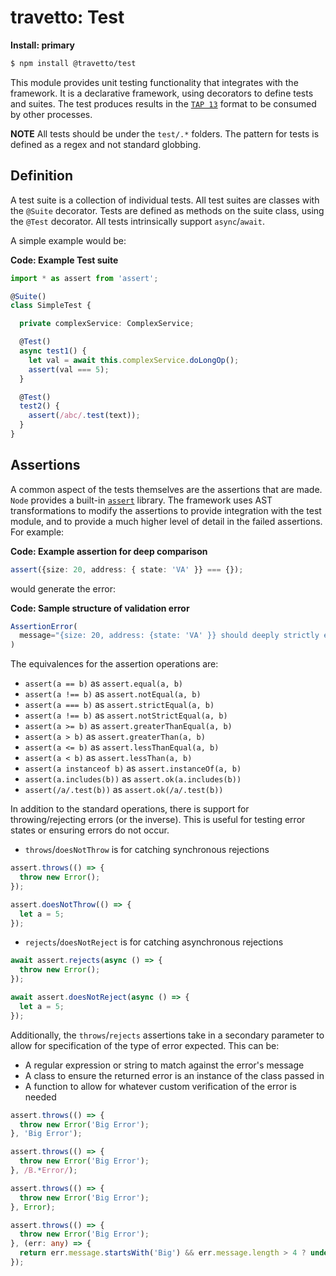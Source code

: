 travetto: Test
===

**Install: primary**
```bash
$ npm install @travetto/test
```

This module provides unit testing functionality that integrates with the framework. It is a declarative framework, using decorators to define tests and suites. The test produces results in the [`TAP 13`](https://testanything.org/tap-version-13-specification.html) format to be consumed by other processes. 

**NOTE** All tests should be under the `test/.*` folders.  The pattern for tests is defined as a regex and not standard globbing.

## Definition
A test suite is a collection of individual tests.  All test suites are classes with the `@Suite` decorator. Tests are defined as methods on the suite class, using the `@Test` decorator.  All tests intrinsically support `async`/`await`.  

A simple example would be:

**Code: Example Test suite**
```typescript
import * as assert from 'assert';

@Suite()
class SimpleTest {

  private complexService: ComplexService;

  @Test()
  async test1() {
    let val = await this.complexService.doLongOp();
    assert(val === 5);
  }

  @Test()
  test2() {
    assert(/abc/.test(text));
  }
}
```

## Assertions
A common aspect of the tests themselves are the assertions that are made.  `Node` provides a built-in [`assert`](https://nodejs.org/api/assert.html) library.  The framework uses AST transformations to modify the assertions to provide integration with the test module, and to provide a much higher level of detail in the failed assertions.  For example:

**Code: Example assertion for deep comparison**
```typescript
assert({size: 20, address: { state: 'VA' }} === {});
```

would generate the error:

**Code: Sample structure of validation error**
```typescript
AssertionError(
  message="{size: 20, address: {state: 'VA' }} should deeply strictly equal {}"
)
```

The equivalences for the assertion operations are:

* `assert(a == b)` as `assert.equal(a, b)`
* `assert(a !== b)` as `assert.notEqual(a, b)`
* `assert(a === b)` as `assert.strictEqual(a, b)`
* `assert(a !== b)` as `assert.notStrictEqual(a, b)`
* `assert(a >= b)` as `assert.greaterThanEqual(a, b)`
* `assert(a > b)` as `assert.greaterThan(a, b)`
* `assert(a <= b)` as `assert.lessThanEqual(a, b)`
* `assert(a < b)` as `assert.lessThan(a, b)`
* `assert(a instanceof b)` as `assert.instanceOf(a, b)`
* `assert(a.includes(b))` as `assert.ok(a.includes(b))`
* `assert(/a/.test(b))` as `assert.ok(/a/.test(b))`

In addition to the standard operations, there is support for throwing/rejecting errors (or the inverse).  This is useful for testing error states or ensuring errors do not occur.  
* `throws`/`doesNotThrow` is for catching synchronous rejections
```typescript
assert.throws(() => {
  throw new Error();
});

assert.doesNotThrow(() => {
  let a = 5;
});
```
* `rejects`/`doesNotReject` is for catching asynchronous rejections
```typescript
await assert.rejects(async () => {
  throw new Error();
});

await assert.doesNotReject(async () => {
  let a = 5;
});
```

Additionally, the `throws`/`rejects` assertions take in a secondary parameter to allow for specification of the type of error expected.  This can be:
* A regular expression or string to match against the error's message
* A class to ensure the returned error is an instance of the class passed in
* A function to allow for whatever custom verification of the error is needed

```typescript
assert.throws(() => {
  throw new Error('Big Error');
}, 'Big Error');

assert.throws(() => {
  throw new Error('Big Error');
}, /B.*Error/);

assert.throws(() => {
  throw new Error('Big Error');
}, Error);

assert.throws(() => {
  throw new Error('Big Error');
}, (err: any) => {
  return err.message.startsWith('Big') && err.message.length > 4 ? undefined : err;
});
```
